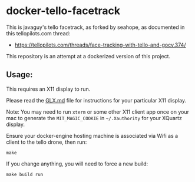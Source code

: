 # docker-tello-facetrack

This is javaguy's tello facetrack, as forked by seahope, as documented in this tellopilots.com thread:

- https://tellopilots.com/threads/face-tracking-with-tello-and-gocv.374/

This repository is an attempt at a dockerized version of this project.

## Usage:

This requires an X11 display to run.

Please read the [GLX.md](GLX.md) file for instructions for your particular X11 display.

Note: You may need to run `xterm` or some other X11 client app once on your mac to generate the `MIT_MAGIC_COOKIE` in `~/.Xauthority` for your XQuartz display.

Ensure your docker-engine hosting machine is associated via Wifi as a client to the tello drone, then run:

    make

If you change anything, you will need to force a new build:

    make build run

